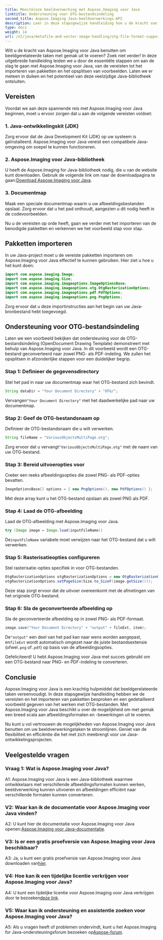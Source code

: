 ```yaml
---
title: Moeiteloze beeldverwerking met Aspose.Imaging voor Java
linktitle: Ondersteuning voor OTG-bestandsindeling
second_title: Aspose.Imaging Java-beeldverwerkings-API
description: Leer in deze stapsgewijze handleiding hoe u de kracht van Aspose.Imaging voor Java kunt benutten. Optimaliseer uw beeldverwerking met gemak.
type: docs
weight: 14
url: /nl/java/metafile-and-vector-image-handling/otg-file-format-support/
---
```

Wilt u de kracht van Aspose.Imaging voor Java benutten om beeldgerelateerde taken met gemak uit te voeren? Zoek niet verder! In deze uitgebreide handleiding leiden we u door de essentiële stappen om aan de slag te gaan met Aspose.Imaging voor Java, van de vereisten tot het importeren van pakketten en het opsplitsen van voorbeelden. Laten we er meteen in duiken en het potentieel van deze veelzijdige Java-bibliotheek ontsluiten.

## Vereisten

Voordat we aan deze spannende reis met Aspose.Imaging voor Java beginnen, moet u ervoor zorgen dat u aan de volgende vereisten voldoet:

### 1. Java-ontwikkelingskit (JDK)

Zorg ervoor dat de Java Development Kit (JDK) op uw systeem is geïnstalleerd. Aspose.Imaging voor Java vereist een compatibele Java-omgeving om soepel te kunnen functioneren.

### 2. Aspose.Imaging voor Java-bibliotheek

 U heeft de Aspose.Imaging for Java-bibliotheek nodig, die u van de website kunt downloaden. Gebruik de volgende link om naar de downloadpagina te gaan:[Download Aspose.Imaging voor Java](https://releases.aspose.com/imaging/java/).

### 3. Documentmap

Maak een speciale documentmap waarin u uw afbeeldingsbestanden opslaat. Zorg ervoor dat u het pad onthoudt, aangezien u dit nodig heeft in de codevoorbeelden.

Nu u de vereisten op orde heeft, gaan we verder met het importeren van de benodigde pakketten en verkennen we het voorbeeld stap voor stap.

## Pakketten importeren

In uw Java-project moet u de vereiste pakketten importeren om Aspose.Imaging voor Java effectief te kunnen gebruiken. Hier ziet u hoe u het kunt doen:

```java
import com.aspose.imaging.Image;
import com.aspose.imaging.Size;
import com.aspose.imaging.imageoptions.ImageOptionsBase;
import com.aspose.imaging.imageoptions.otg.OtgRasterizationOptions;
import com.aspose.imaging.imageoptions.pdf.PdfOptions;
import com.aspose.imaging.imageoptions.png.PngOptions;
```

Zorg ervoor dat u deze importinstructies aan het begin van uw Java-bronbestand hebt toegevoegd.

## Ondersteuning voor OTG-bestandsindeling

Laten we een voorbeeld bekijken dat ondersteuning voor de OTG-bestandsindeling (OpenDocument Drawing Template) demonstreert met behulp van Aspose.Imaging voor Java. In dit voorbeeld wordt een OTG-bestand geconverteerd naar zowel PNG- als PDF-indeling. We zullen het opsplitsen in afzonderlijke stappen voor een duidelijker begrip.

### Stap 1: Definieer de gegevensdirectory

Stel het pad in naar uw documentmap waar het OTG-bestand zich bevindt.

```java
String dataDir = "Your Document Directory" + "OTG/";
```

 Vervangen`"Your Document Directory"` met het daadwerkelijke pad naar uw documentmap.

### Stap 2: Geef de OTG-bestandsnaam op

Definieer de OTG-bestandsnaam die u wilt verwerken.

```java
String fileName = "VariousObjectsMultiPage.otg";
```

 Zorg ervoor dat u vervangt`"VariousObjectsMultiPage.otg"` met de naam van uw OTG-bestand.

### Stap 3: Bereid uitvoeropties voor

Creëer een reeks afbeeldingsopties die zowel PNG- als PDF-opties bevatten.

```java
ImageOptionsBase[] options = { new PngOptions(), new PdfOptions() };
```

Met deze array kunt u het OTG-bestand opslaan als zowel PNG als PDF.

### Stap 4: Laad de OTG-afbeelding

Laad de OTG-afbeelding met Aspose.Imaging voor Java.

```java
try (Image image = Image.load(inputFileName))
```

 De`inputFileName` variabele moet verwijzen naar het OTG-bestand dat u wilt verwerken.

### Stap 5: Rasterisatieopties configureren

Stel rasterisatie-opties specifiek in voor OTG-bestanden.

```java
OtgRasterizationOptions otgRasterizationOptions = new OtgRasterizationOptions();
otgRasterizationOptions.setPageSize(Size.to_SizeF(image.getSize()));
```

Deze stap zorgt ervoor dat de uitvoer overeenkomt met de afmetingen van het originele OTG-bestand.

### Stap 6: Sla de geconverteerde afbeelding op

Sla de geconverteerde afbeelding op in zowel PNG- als PDF-formaat.

```java
image.save("Your Document Directory" + "output" + fileExt, item);
```

 De`"output"` een deel van het pad kan naar wens worden aangepast, en`fileExt` wordt automatisch omgezet naar de juiste bestandsextensie (ofwel`.png` of`.pdf`) op basis van de afbeeldingsopties.

Gefeliciteerd! U hebt Aspose.Imaging voor Java met succes gebruikt om een OTG-bestand naar PNG- en PDF-indeling te converteren.

## Conclusie

Aspose.Imaging voor Java is een krachtig hulpmiddel dat beeldgerelateerde taken vereenvoudigt. In deze stapsgewijze handleiding hebben we de vereisten en het importeren van pakketten besproken en een gedetailleerd voorbeeld gegeven van het werken met OTG-bestanden. Met Aspose.Imaging voor Java beschikt u over de mogelijkheid om met gemak een breed scala aan afbeeldingsformaten en -bewerkingen uit te voeren.

Nu kunt u vol vertrouwen de mogelijkheden van Aspose.Imaging voor Java benutten om uw beeldverwerkingstaken te stroomlijnen. Geniet van de flexibiliteit en efficiëntie die het met zich meebrengt voor uw Java-ontwikkelingsprojecten.

## Veelgestelde vragen

### Vraag 1: Wat is Aspose.Imaging voor Java?

A1: Aspose.Imaging voor Java is een Java-bibliotheek waarmee ontwikkelaars met verschillende afbeeldingsformaten kunnen werken, beeldverwerking kunnen uitvoeren en afbeeldingen efficiënt naar verschillende formaten kunnen converteren.

### V2: Waar kan ik de documentatie voor Aspose.Imaging voor Java vinden?

 A2: U kunt hier de documentatie voor Aspose.Imaging voor Java openen:[Aspose.Imaging voor Java-documentatie](https://reference.aspose.com/imaging/java/).

### V3: Is er een gratis proefversie van Aspose.Imaging voor Java beschikbaar?

 A3: Ja, u kunt een gratis proefversie van Aspose.Imaging voor Java downloaden van[hier](https://releases.aspose.com/).

### V4: Hoe kan ik een tijdelijke licentie verkrijgen voor Aspose.Imaging voor Java?

A4: U kunt een tijdelijke licentie voor Aspose.Imaging voor Java verkrijgen door te bezoeken[deze link](https://purchase.aspose.com/temporary-license/).

### V5: Waar kan ik ondersteuning en assistentie zoeken voor Aspose.Imaging voor Java?

 A5: Als u vragen heeft of problemen ondervindt, kunt u het Aspose.Imaging for Java-ondersteuningsforum bezoeken op[Aspose-forum](https://forum.aspose.com/).